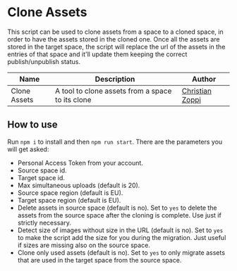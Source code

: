 # Clone Assets

This script can be used to clone assets from a space to a cloned space, in order to have the assets stored in the cloned one. 
Once all the assets are stored in the target space, the script will replace the url of the assets in the entries of that space and it'll update them keeping the correct publish/unpublish status.

Name | Description | Author
------------ | ------------- | -------------
Clone Assets | A tool to clone assets from a space to its clone | [Christian Zoppi](https://github.com/christianzoppi)


## How to use

Run `npm i` to install and then `npm run start`. There are the parameters you will get asked:

- Personal Access Token from your account.
- Source space id.
- Target space id.
- Max simultaneous uploads (default is 20).
- Source space region (default is EU).
- Target space region (default is EU).
- Delete assets in source space (default is no). Set to `yes` to delete the assets from the source space after the cloning is complete. Use just if strictly necessary. 
- Detect size of images without size in the URL (default is no). Set to `yes` to make the script add the size for you during the migration. Just useful if sizes are missing also on the source space.
- Clone only used assets (default is no). Set to `yes` to only migrate assets that are used in the target space from the source space.